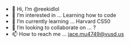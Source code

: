 - 👋 Hi, I’m @reekidlol
- 👀 I’m interested in ... Learning how to code
- 🌱 I’m currently learning ... Harvard CS50
- 💞️ I’m looking to collaborate on ... ?
- 📫 How to reach me ... jace.mu4749@vusd.us

<!---
reekidlol/reekidlol is a ✨ special ✨ repository because its `README.md` (this file) appears on your GitHub profile.
You can click the Preview link to take a look at your changes.
--->
